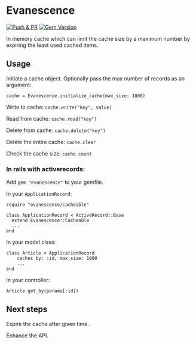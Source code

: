 # Evanescence

[![Push & PR](https://github.com/florindiconescu/evanescence/actions/workflows/main.yml/badge.svg)](https://github.com/florindiconescu/evanescence/actions/workflows/main.yml)
[![Gem Version](https://badge.fury.io/rb/evanescence.svg)](https://badge.fury.io/rb/evanescence)

In memory cache which can limit the cache size by a maximum number by expiring the least used cached items.

## Usage

Initiate a cache object. Optionally pass the max number of records as an argument:
```
cache = Evanescence.initialize_cache(max_size: 1000)
```
Write to cache: `cache.write("key", value)`

Read from cache: `cache.read("key")`

Delete from cache: `cache.delete("key")`

Delete the entire cache: `cache.clear`

Check the cache size: `cache.count`

### In rails with activerecords:

Add `gem "evanescence"` to your gemfile.

In your `ApplicationRecord`:
```
require "evanescence/cacheable"

class ApplicationRecord < ActiveRecord::Base
  extend Evanescence::Cacheable
  ...
end
```

In your model class:
```
class Article < ApplicationRecord
	caches by: :id, max_size: 1000
	...
end
```

In your controller:
```
Article.get_by(params[:id])
```


## Next steps
Expire the cache after given time.

Enhance the API.
